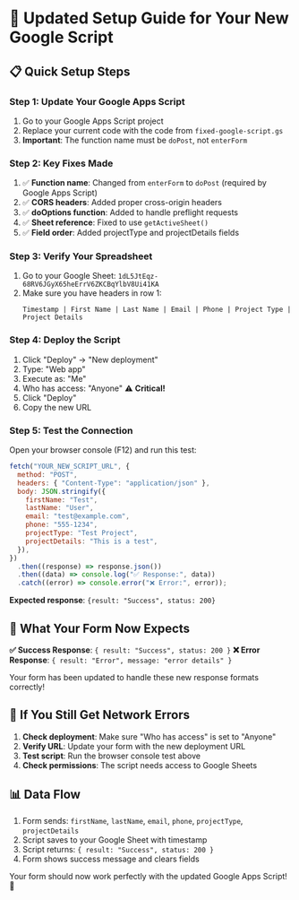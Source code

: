 # 🚀 Updated Setup Guide for Your New Google Script

## 📋 **Quick Setup Steps**

### **Step 1: Update Your Google Apps Script**

1. Go to your Google Apps Script project
2. Replace your current code with the code from `fixed-google-script.gs`
3. **Important**: The function name must be `doPost`, not `enterForm`

### **Step 2: Key Fixes Made**

1. ✅ **Function name**: Changed from `enterForm` to `doPost` (required by Google Apps Script)
2. ✅ **CORS headers**: Added proper cross-origin headers
3. ✅ **doOptions function**: Added to handle preflight requests
4. ✅ **Sheet reference**: Fixed to use `getActiveSheet()`
5. ✅ **Field order**: Added projectType and projectDetails fields

### **Step 3: Verify Your Spreadsheet**

1. Go to your Google Sheet: `1dL5JtEqz-68RV6JGyX65heErrV6ZKCBqYlbV8Ui41KA`
2. Make sure you have headers in row 1:
   ```
   Timestamp | First Name | Last Name | Email | Phone | Project Type | Project Details
   ```

### **Step 4: Deploy the Script**

1. Click "Deploy" → "New deployment"
2. Type: "Web app"
3. Execute as: "Me"
4. Who has access: "Anyone" ⚠️ **Critical!**
5. Click "Deploy"
6. Copy the new URL

### **Step 5: Test the Connection**

Open your browser console (F12) and run this test:

```javascript
fetch("YOUR_NEW_SCRIPT_URL", {
  method: "POST",
  headers: { "Content-Type": "application/json" },
  body: JSON.stringify({
    firstName: "Test",
    lastName: "User",
    email: "test@example.com",
    phone: "555-1234",
    projectType: "Test Project",
    projectDetails: "This is a test",
  }),
})
  .then((response) => response.json())
  .then((data) => console.log("✅ Response:", data))
  .catch((error) => console.error("❌ Error:", error));
```

**Expected response**: `{result: "Success", status: 200}`

## 🎯 **What Your Form Now Expects**

**✅ Success Response**: `{ result: "Success", status: 200 }`
**❌ Error Response**: `{ result: "Error", message: "error details" }`

Your form has been updated to handle these new response formats correctly!

## 🐛 **If You Still Get Network Errors**

1. **Check deployment**: Make sure "Who has access" is set to "Anyone"
2. **Verify URL**: Update your form with the new deployment URL
3. **Test script**: Run the browser console test above
4. **Check permissions**: The script needs access to Google Sheets

## 📊 **Data Flow**

1. Form sends: `firstName`, `lastName`, `email`, `phone`, `projectType`, `projectDetails`
2. Script saves to your Google Sheet with timestamp
3. Script returns: `{ result: "Success", status: 200 }`
4. Form shows success message and clears fields

Your form should now work perfectly with the updated Google Apps Script! 🎉
